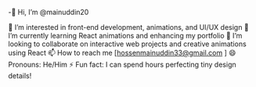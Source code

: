 -👋 Hi, I’m @mainuddin20

👀 I’m interested in front-end development, animations, and UI/UX design
🌱 I’m currently learning React animations and enhancing my portfolio
💞️ I’m looking to collaborate on interactive web projects and creative animations using React
📫 How to reach me [hossenmainuddin33@gmail.com ]
😄 Pronouns: He/Him
⚡ Fun fact: I can spend hours perfecting tiny design details!

<!---![1721174916441](https://github.com/user-attachments/assets/4648fc75-e899-40e7-b104-a84af4ca4484)
![2](https://github.com/user-attachments/assets/5f1170da-90aa-4ceb-ab96-db5fb4e03bc9)

mainuddin20/mainuddin20 is a ✨ special ✨ repository because its `README.md` (this file) appears on your GitHub profile.
You can click the Preview link to take a look at your changes.
--->
